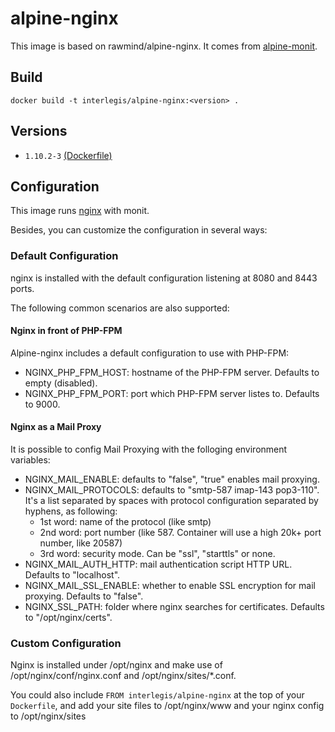 alpine-nginx
=============

This image is based on rawmind/alpine-nginx. It comes from [alpine-monit][alpine-monit].

## Build

```
docker build -t interlegis/alpine-nginx:<version> .
```

## Versions

- `1.10.2-3` [(Dockerfile)](https://github.com/interlegis/alpine-nginx/blob/1.10.2-3/Dockerfile)


## Configuration

This image runs [nginx][nginx] with monit.

Besides, you can customize the configuration in several ways:

### Default Configuration

nginx is installed with the default configuration listening at 8080 and 8443 ports. 

The following common scenarios are also supported: 

#### Nginx in front of PHP-FPM

Alpine-nginx includes a default configuration to use with PHP-FPM:

 - NGINX_PHP_FPM_HOST: hostname of the PHP-FPM server. Defaults to empty (disabled).
 - NGINX_PHP_FPM_PORT: port which PHP-FPM server listes to. Defaults to 9000.

#### Nginx as a Mail Proxy

It is possible to config Mail Proxying with the folloging environment variables:

 - NGINX_MAIL_ENABLE: defaults to "false", "true" enables mail proxying.
 - NGINX_MAIL_PROTOCOLS: defaults to "smtp-587 imap-143 pop3-110". It's a list separated by spaces with protocol configuration separated by hyphens, as following:
   - 1st word: name of the protocol (like smtp)
   - 2nd word: port number (like 587. Container will use a high 20k+ port number, like 20587)
   - 3rd word: security mode. Can be "ssl", "starttls" or none. 
 - NGINX_MAIL_AUTH_HTTP: mail authentication script HTTP URL. Defaults to "localhost". 
 - NGINX_MAIL_SSL_ENABLE: whether to enable SSL encryption for mail proxying. Defaults to "false".
 - NGINX_SSL_PATH: folder where nginx searches for certificates. Defaults to "/opt/nginx/certs".


### Custom Configuration

Nginx is installed under /opt/nginx and make use of /opt/nginx/conf/nginx.conf and /opt/nginx/sites/*.conf.

You could also include `FROM interlegis/alpine-nginx` at the top of your `Dockerfile`, and add your site files to /opt/nginx/www and your nginx config to /opt/nginx/sites



[alpine-monit]: https://github.com/rawmind0/alpine-monit/
[nginx]: http://nginx.org/
